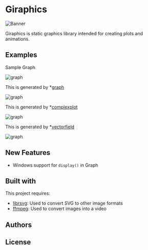 # Giraphics
![Banner](https://raw.githubusercontent.com/tghira16/GiraFix/master/res/banner.svg?token=ADD2WM2RL7THHQUWKJSIKB27OVI6Q)

Giraphics is static graphics library intended for creating plots and animations.

## Examples
Sample Graph 

![graph](https://raw.githubusercontent.com/tghira16/GiraFix/master/Examples/example_graph.svg?token=ADD2WM3IHOKYDSSY2XX6PS27OVJIO)

This is generated by *[graph]


![graph](https://raw.githubusercontent.com/tghira16/GiraFix/master/Examples/example_graph.svg?token=ADD2WM3IHOKYDSSY2XX6PS27OVJIO)

This is generated by *[complexplot]


![graph](https://raw.githubusercontent.com/tghira16/GiraFix/master/Examples/VectorField.svg?token=ADD2WMZTKW4FSJROB6DWKVC7OVJXY)

This is generated by *[vectorfield]

![graph](https://github.com/tghira16/GiraFix/blob/master/Taylor/TaylorSeriesSine.gif)




## New Features
* Windows support for  `display()` in Graph

## Built with

This project requires:
* [librsvg]: Used to convert SVG to other image formats
* [ffmpeg]: Used to convert images into a video 



## Authors


[ffmpeg]: <https://ffmpeg.org/>
[librsvg]: <https://github.com/GNOME/librsvg>
[graph]: <https://github.com/tghira16/GiraFix/blob/master/Examples/graph_example.py>
[complexplot]: <https://github.com/tghira16/GiraFix/blob/master/Examples/Complex_Function_Example.py>
[vectorfield]: <https://github.com/tghira16/GiraFix/blob/master/Examples/Vector_field_example.py>


## License
